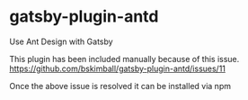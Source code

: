 # gatsby-plugin-antd
Use Ant Design with Gatsby

This plugin has been included manually because of this issue.
https://github.com/bskimball/gatsby-plugin-antd/issues/11

Once the above issue is resolved it can be installed via npm
